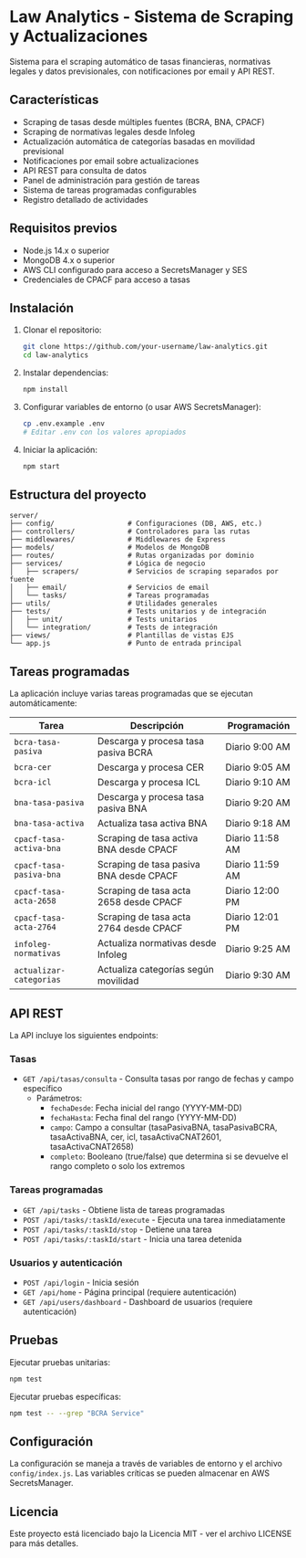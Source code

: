 # Law Analytics - Sistema de Scraping y Actualizaciones

Sistema para el scraping automático de tasas financieras, normativas legales y datos previsionales, con notificaciones por email y API REST.

## Características

- Scraping de tasas desde múltiples fuentes (BCRA, BNA, CPACF)
- Scraping de normativas legales desde Infoleg
- Actualización automática de categorías basadas en movilidad previsional
- Notificaciones por email sobre actualizaciones
- API REST para consulta de datos
- Panel de administración para gestión de tareas
- Sistema de tareas programadas configurables
- Registro detallado de actividades

## Requisitos previos

- Node.js 14.x o superior
- MongoDB 4.x o superior
- AWS CLI configurado para acceso a SecretsManager y SES
- Credenciales de CPACF para acceso a tasas

## Instalación

1. Clonar el repositorio:
   ```bash
   git clone https://github.com/your-username/law-analytics.git
   cd law-analytics
   ```

2. Instalar dependencias:
   ```bash
   npm install
   ```

3. Configurar variables de entorno (o usar AWS SecretsManager):
   ```bash
   cp .env.example .env
   # Editar .env con los valores apropiados
   ```

4. Iniciar la aplicación:
   ```bash
   npm start
   ```

## Estructura del proyecto

```
server/
├── config/                  # Configuraciones (DB, AWS, etc.)
├── controllers/             # Controladores para las rutas
├── middlewares/             # Middlewares de Express
├── models/                  # Modelos de MongoDB
├── routes/                  # Rutas organizadas por dominio
├── services/                # Lógica de negocio
│   ├── scrapers/            # Servicios de scraping separados por fuente
│   ├── email/               # Servicios de email
│   └── tasks/               # Tareas programadas
├── utils/                   # Utilidades generales
├── tests/                   # Tests unitarios y de integración
│   ├── unit/                # Tests unitarios
│   └── integration/         # Tests de integración
├── views/                   # Plantillas de vistas EJS
└── app.js                   # Punto de entrada principal
```

## Tareas programadas

La aplicación incluye varias tareas programadas que se ejecutan automáticamente:

| Tarea | Descripción | Programación |
|-------|-------------|--------------|
| `bcra-tasa-pasiva` | Descarga y procesa tasa pasiva BCRA | Diario 9:00 AM |
| `bcra-cer` | Descarga y procesa CER | Diario 9:05 AM |
| `bcra-icl` | Descarga y procesa ICL | Diario 9:10 AM |
| `bna-tasa-pasiva` | Descarga y procesa tasa pasiva BNA | Diario 9:20 AM |
| `bna-tasa-activa` | Actualiza tasa activa BNA | Diario 9:18 AM |
| `cpacf-tasa-activa-bna` | Scraping de tasa activa BNA desde CPACF | Diario 11:58 AM |
| `cpacf-tasa-pasiva-bna` | Scraping de tasa pasiva BNA desde CPACF | Diario 11:59 AM |
| `cpacf-tasa-acta-2658` | Scraping de tasa acta 2658 desde CPACF | Diario 12:00 PM |
| `cpacf-tasa-acta-2764` | Scraping de tasa acta 2764 desde CPACF | Diario 12:01 PM |
| `infoleg-normativas` | Actualiza normativas desde Infoleg | Diario 9:25 AM |
| `actualizar-categorias` | Actualiza categorías según movilidad | Diario 9:30 AM |

## API REST

La API incluye los siguientes endpoints:

### Tasas

- `GET /api/tasas/consulta` - Consulta tasas por rango de fechas y campo específico
  - Parámetros:
    - `fechaDesde`: Fecha inicial del rango (YYYY-MM-DD)
    - `fechaHasta`: Fecha final del rango (YYYY-MM-DD)
    - `campo`: Campo a consultar (tasaPasivaBNA, tasaPasivaBCRA, tasaActivaBNA, cer, icl, tasaActivaCNAT2601, tasaActivaCNAT2658)
    - `completo`: Booleano (true/false) que determina si se devuelve el rango completo o solo los extremos

### Tareas programadas

- `GET /api/tasks` - Obtiene lista de tareas programadas
- `POST /api/tasks/:taskId/execute` - Ejecuta una tarea inmediatamente
- `POST /api/tasks/:taskId/stop` - Detiene una tarea
- `POST /api/tasks/:taskId/start` - Inicia una tarea detenida

### Usuarios y autenticación

- `POST /api/login` - Inicia sesión
- `GET /api/home` - Página principal (requiere autenticación)
- `GET /api/users/dashboard` - Dashboard de usuarios (requiere autenticación)

## Pruebas

Ejecutar pruebas unitarias:

```bash
npm test
```

Ejecutar pruebas específicas:

```bash
npm test -- --grep "BCRA Service"
```

## Configuración

La configuración se maneja a través de variables de entorno y el archivo `config/index.js`. Las variables críticas se pueden almacenar en AWS SecretsManager.

## Licencia

Este proyecto está licenciado bajo la Licencia MIT - ver el archivo LICENSE para más detalles.